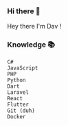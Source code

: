 ### Hi there 👋
Hey there I'm Dav !

### Knowledge 📚
```
C#          
JavaScript  
PHP         
Python      
Dart        
Laravel     
React       
Flutter     
Git (duh)   
Docker      
```

<!--
**Dav0105/Dav0105** is a ✨ _special_ ✨ repository because its `README.md` (this file) appears on your GitHub profile.

Here are some ideas to get you started:

- 🔭 I’m currently working on ...
- 🌱 I’m currently learning ...
- 👯 I’m looking to collaborate on ...
- 🤔 I’m looking for help with ...
- 💬 Ask me about ...
- 📫 How to reach me: ...
- 😄 Pronouns: ...
- ⚡ Fun fact: ...
-->

